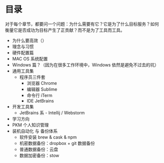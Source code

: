 # 目录

对于每个章节，都要问一个问题：为什么需要有它？它是为了什么目标服务？如何衡量它是否成功为目标产生了正贡献？而不是为了工具而工具。

* 为什么要高效（）
* 理念与习惯
* 硬件配置篇
* MAC OS 系统配置
* Windows 篇？（因为在很多工作环境中，Windows 依然是避免不过去的坑）
* 通用工具集
  * 程序员三件套
    * 浏览器 Chrome 
    * 编辑器 Sublime
    * 命令行 iTerm
    * IDE JetBrains
* 开发工具集
  * JetBrains 系 - Intellij / Webstorm 
* 学习方向
* PKM 个人知识管理
* 装机自动化 与 备份体系
  * 软件安装 brew & cask & npm
  * 机密数据备份：dropbox + git 数据备份
  * 普通数据备份：云盘
  * 数据加密备份：stow